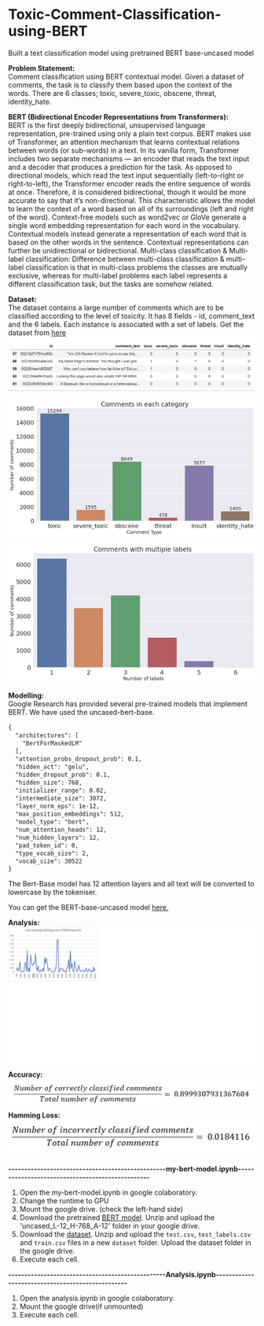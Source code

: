 # Toxic-Comment-Classification-using-BERT
Built a text classification model using pretrained BERT base-uncased model

**Problem Statement:** <br>
Comment classification using BERT contextual model. Given a dataset of comments, the task is to classify them based upon the context of the words. There are 6 classes; toxic, severe_toxic, obscene, threat, identity_hate.

**BERT (Bidirectional Encoder Representations from Transformers):**<br>
BERT is the first deeply bidirectional, unsupervised language representation, pre-trained using only a plain text corpus. BERT makes use of Transformer, an attention mechanism that learns contextual relations between words (or sub-words) in a text. In its vanilla form, Transformer includes two separate mechanisms — an encoder that reads the text input and a decoder that produces a prediction for the task.
As opposed to directional models, which read the text input sequentially (left-to-right or right-to-left), the Transformer encoder reads the entire sequence of words at once. Therefore, it is considered bidirectional, though it would be more accurate to say that it’s non-directional. This characteristic allows the model to learn the context of a word based on all of its surroundings (left and right of the word).
Context-free models such as word2vec or GloVe generate a single word embedding representation for each word in the vocabulary. Contextual models instead generate a representation of each word that is based on the other words in the sentence. Contextual representations can further be unidirectional or bidirectional.
Multi-class classification & Multi-label classification: 
Difference between multi-class classification & multi-label classification is that in multi-class problems the classes are mutually exclusive, whereas for multi-label problems each label represents a different classification task, but the tasks are somehow related.

**Dataset:**<br>
The dataset contains a large number of comments which are to be classified according to the level of toxicity. It has 8 fields - id, comment_text and the 6 labels. Each instance is associated with a set of labels.
Get the dataset from <a href="https://www.kaggle.com/c/jigsaw-toxic-comment-classification-challenge/data">here</a>
![A screenshot of the dataset](Images/dataset.jpg)

![](Images/dataset2.jpg)

![](Images/dataset3.jpg)


**Modelling:**<br>
Google Research has provided several pre-trained models that implement BERT. We have used the uncased-bert-base.

    {
      "architectures": [
        "BertForMaskedLM"
      ],
      "attention_probs_dropout_prob": 0.1,
      "hidden_act": "gelu",
      "hidden_dropout_prob": 0.1,
      "hidden_size": 768,
      "initializer_range": 0.02,
      "intermediate_size": 3072,
      "layer_norm_eps": 1e-12,
      "max_position_embeddings": 512,
      "model_type": "bert",
      "num_attention_heads": 12,
      "num_hidden_layers": 12,
      "pad_token_id": 0,
      "type_vocab_size": 2,
      "vocab_size": 30522
    }

The Bert-Base model has 12 attention layers and all text will be converted to lowercase by the tokeniser.

You can get the BERT-base-uncased model <a href="https://storage.googleapis.com/bert_models/2018_10_18/uncased_L-12_H-768_A-12.zip">here.</a>

**Analysis:**<br>
![](Images/loss.jpg)
**Accuracy:**<br>
![](Images/accuracy.jpg)
**Hamming Loss:**<br>
![](Images/loss1.jpg)


**-------------------------------------------------my-bert-model.ipynb-------------------------------------------------**

1) Open the my-bert-model.ipynb in google colaboratory.
2) Change the runtime to GPU
3) Mount the google drive. (check the left-hand side)
4) Download the pretrained <a href="https://storage.googleapis.com/bert_models/2018_10_18/uncased_L-12_H-768_A-12.zip">BERT model</a>.
    Unzip and upload the 'uncased_L-12_H-768_A-12' folder in your google drive.
5) Download the <a href="https://www.kaggle.com/c/jigsaw-toxic-comment-classification-challenge/data">dataset</a>.
    Unzip and upload the `test.csv`, `test_labels.csv` and `train.csv` files in a new `dataset` folder.
Upload the dataset folder in the google drive.
6) Execute each cell.


**-------------------------------------------------Analysis.ipynb-------------------------------------------------**
1) Open the analysis.ipynb in google colaboratory.
2) Mount the google drive(if unmounted)
3) Execute each cell.
